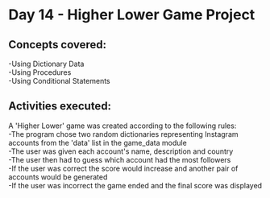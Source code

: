 # **Day 14 - Higher Lower Game Project**

## Concepts covered:
-Using Dictionary Data\
-Using Procedures\
-Using Conditional Statements

## Activities executed:
A 'Higher Lower' game was created according to the following rules:\
-The program chose two random dictionaries representing Instagram accounts from the 'data' list in the game_data module\
-The user was given  each account's name, description and country\
-The user then had to guess which account had the most followers\
-If the user was correct the score would increase and another pair of accounts would be generated\
-If the user was incorrect the game ended and the final score was displayed

